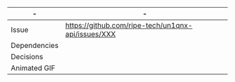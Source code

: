 | - | - |
| --- | --- |
| Issue | https://github.com/ripe-tech/un1qnx-api/issues/XXX |
| Dependencies | |
| Decisions | |
| Animated GIF | |
